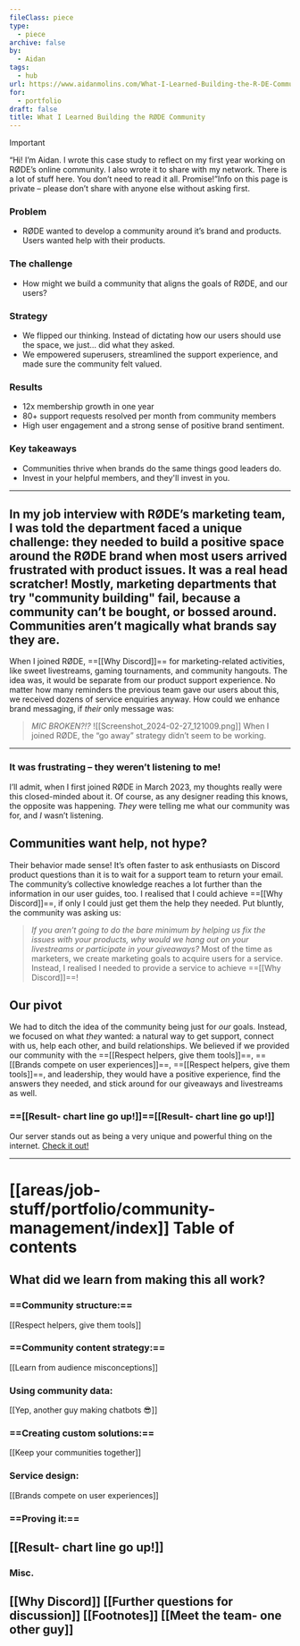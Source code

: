 ```yaml
---
fileClass: piece
type:
  - piece
archive: false
by:
  - Aidan
tags:
  - hub
url: https://www.aidanmolins.com/What-I-Learned-Building-the-R-DE-Community-5082f5c5e5444301b8fd7e909f2cda1b
for:
  - portfolio
draft: false
title: What I Learned Building the RØDE Community
---
```

 
> [!important]  
> “Hi! I’m Aidan. I wrote this case study to reflect on my first year working on RØDE’s online community. I also wrote it to share with my network. There is a lot of stuff here. You don’t need to read it all. Promise!”Info on this page is private – please don’t share with anyone else without asking first.
> ### Problem
> * RØDE wanted to develop a community around it’s brand and products. 
> Users wanted help with their products.
> ### The challenge
> * How might we build a community that aligns the goals of RØDE, and our users?
> ### Strategy
> * We flipped our thinking. Instead of dictating how our users should use the space, we just… did what they asked. 
> * We empowered superusers, streamlined the support experience, and made sure the community felt valued.
> ### Results
> * 12x membership growth in one year
> * 80+ support requests resolved per month from community members
> * High user engagement and a strong sense of positive brand sentiment.
> ### Key takeaways
> * Communities thrive when brands do the same things good leaders do. 
> * Invest in your helpful members, and they'll invest in you.  

---
  
In my job interview with RØDE’s marketing team, I was told the department faced a unique challenge: they needed to build a positive space around the RØDE brand when most users arrived frustrated with product issues. It was a real head scratcher!
Mostly, marketing departments that try "community building" fail, because a community can’t be bought, or bossed around. Communities aren’t magically what brands say they are.
---
  
When I joined RØDE, ==[[Why Discord]]== for marketing-related activities, like sweet livestreams, gaming tournaments, and community hangouts.
The idea was, it would be separate from our product support experience.
No matter how many reminders the previous team gave our users about this, we received dozens of service enquiries anyway. How could we enhance brand messaging, if _their_ only message was:

> _MIC BROKEN?!?_
![[Screenshot_2024-02-27_121009.png]]
When I joined RØDE, the “go away” strategy didn’t seem to be working.
---
  
### It was frustrating – they weren’t listening to me!
I’ll admit, when I first joined RØDE in March 2023, my thoughts really were this closed-minded about it.
Of course, as any designer reading this knows, the opposite was happening. _They_ were telling me what our community was for, and _I_ wasn’t listening.
  
## Communities want help, not hype?
Their behavior made sense! It’s often faster to ask enthusiasts on Discord product questions than it is to wait for a support team to return your email. The community’s collective knowledge reaches a lot further than the information in our user guides, too.
I realised that I could achieve ==[[Why Discord]]==, if only I could just get them the help they needed.
Put bluntly, the community was asking us:

> _If you aren’t going to do the bare minimum by helping us fix the issues with your products, why would we hang out on your livestreams or participate in your giveaways?_
Most of the time as marketers, we create marketing goals to acquire users for a service. Instead, I realised I needed to provide a service to achieve ==[[Why Discord]]==!
  
## Our pivot
We had to ditch the idea of the community being just for _our_ goals. Instead, we focused on what _they_ wanted: a natural way to get support, connect with us, help each other, and build relationships.
We believed if we provided our community with the ==[[Respect helpers, give them tools]]==, ==[[Brands compete on user experiences]]==, ==[[Respect helpers, give them tools]]==, and leadership, they would have a positive experience, find the answers they needed, and stick around for our giveaways and livestreams as well.
  
### ==[[Result- chart line go up!]]==[[Result- chart line go up!]]
Our server stands out as being a very unique and powerful thing on the internet. [Check it out!](https://discord.gg/audio-video-pros-by-rode-1001456982777155634)
  
---
# [[areas/job-stuff/portfolio/community-management/index]] Table of contents
## **What did we learn from making this all work?**
### ==Community structure:==
[[Respect helpers, give them tools]]
### ==Community content strategy:==
[[Learn from audience misconceptions]]
### Using community data:
[[Yep, another guy making chatbots 😎]]
### ==Creating custom solutions:==
[[Keep your communities together]]
### Service design:
[[Brands compete on user experiences]]
### ==Proving it:==
[[Result- chart line go up!]]
---
### Misc.
[[Why Discord]]
[[Further questions for discussion]]
[[Footnotes]]
[[Meet the team- one other guy]]
---